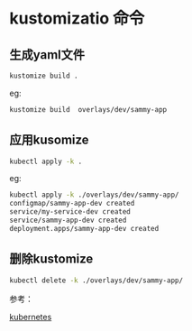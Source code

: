 # kustomizatio 命令


## 生成yaml文件

```bash
kustomize build .
```

eg:
```bash
kustomize build  overlays/dev/sammy-app
```

## 应用kusomize
```bash
kubectl apply -k .
```

eg:
```bash
kubectl apply -k ./overlays/dev/sammy-app/
configmap/sammy-app-dev created
service/my-service-dev created
service/sammy-app-dev created
deployment.apps/sammy-app-dev created
```

## 删除kustomize
```bash
kubectl delete -k ./overlays/dev/sammy-app/
```

参考：

[kubernetes](https://kubernetes.io/zh-cn/docs/tasks/manage-kubernetes-objects/kustomization/)
